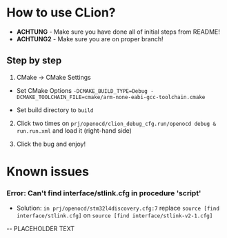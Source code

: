 # How to use CLion?

- **ACHTUNG** - Make sure you have done all of initial steps from README!
- **ACHTUNG2** - Make sure you are on proper branch!


## Step by step

1. CMake -> CMake Settings

- Set CMake Options
`-DCMAKE_BUILD_TYPE=Debug -DCMAKE_TOOLCHAIN_FILE=cmake/arm-none-eabi-gcc-toolchain.cmake`

- Set build directory to `build`

2. Click two times on `prj/openocd/clion_debug_cfg.run/openocd debug & run.run.xml`
   and load it (right-hand side)
   
3. Click the bug and enjoy!


# Known issues

### Error: Can't find interface/stlink.cfg in procedure 'script'
- Solution: `in prj/openocd/stm32l4discovery.cfg:7` replace 
`source [find interface/stlink.cfg]`
on
`source [find interface/stlink-v2-1.cfg]`
  
-- PLACEHOLDER TEXT



